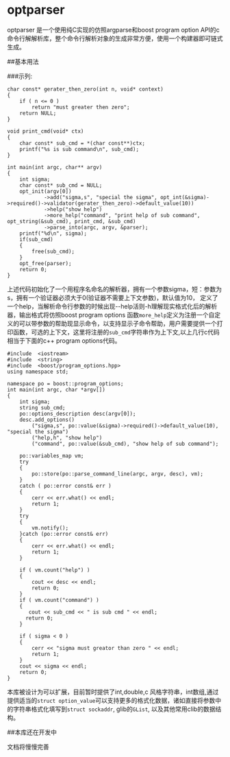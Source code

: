 optparser
===

optparser 是一个使用纯C实现的仿照argparse和boost program option API的c 命令行解解析库，整个命令行解析对象的生成非常方便，使用一个构建器即可链式生成。

##基本用法

###示列:

```
char const* gerater_then_zero(int n, void* context)
{
    if ( n <= 0 )
        return "must greater then zero";
    return NULL;
}

void print_cmd(void* ctx)
{
    char const* sub_cmd = *(char const**)ctx;
    printf("%s is sub command\n", sub_cmd);
}

int main(int argc, char** argv)
{
    int sigma;
    char const* sub_cmd = NULL;
    opt_init(argv[0])
            ->add("sigma,s", "special the sigma", opt_int(&sigma)->required()->validator(gerater_then_zero)->default_value(10))
            ->help("show help")
            ->more_help("command", "print help of sub command", opt_string(&sub_cmd), print_cmd, &sub_cmd)
            ->parse_into(argc, argv, &parser);
    printf("%d\n", sigma);
    if(sub_cmd)
    {
        free(sub_cmd);
    }
    opt_free(parser);
    return 0;
}
```
上述代码初始化了一个用程序名命名的解析器，拥有一个参数sigma，短：参数为s，拥有一个验证器必须大于0(验证器不需要上下文参数)，默认值为10，
定义了一个help，当解析命令行参数的时候出现--help活则-h理解现实格式化后的解析器，输出格式将仿照boost program options
函数`more_help`定义为注册一个自定义的可以带参数的帮助现显示命令，以支持显示子命令帮助，用户需要提供一个打印函数，可选的上下文，这里将注册的`sub_cmd`字符串作为上下文,以上几行c代码相当于下面的c++ program options代码。
```
#include  <iostream>
#include  <string>
#include  <boost/program_options.hpp>
using namespace std;

namespace po = boost::program_options;
int main(int argc, char *argv[])
{
    int sigma;
    string sub_cmd;
    po::options_description desc(argv[0]);
    desc.add_options()
        ("sigma,s", po::value(&sigma)->required()->default_value(10), "special the sigma")
        ("help,h", "show help")
        ("command", po::value(&sub_cmd), "show help of sub command");

    po::variables_map vm;
    try
    {
        po::store(po::parse_command_line(argc, argv, desc), vm);
    }
    catch ( po::error const& err )
    {
        cerr << err.what() << endl;
        return 1;
    }
    try
    {
        vm.notify();
    }catch (po::error const& err)
    {
        cerr << err.what() << endl;
        return 1;
    }

    if ( vm.count("help") )
    {
        cout << desc << endl;
        return 0;
    }
    if ( vm.count("command") )
    {
       cout << sub_cmd << " is sub cmd " << endl;
      return 0; 
    }

    if ( sigma < 0 )
    {
        cerr << "sigma must greator than zero " << endl;
        return 1;
    }
    cout << sigma << endl;
    return 0;
}
```

本库被设计为可以扩展，目前暂时提供了int,double,c 风格字符串，int数组,通过提供适当的`struct option_value`可以支持更多的格式化数据，诸如直接将参数中的字符串格式化填写到`struct sockaddr`, glib的`GList`, 以及其他常用clib的数据结构。

##本库还在开发中

文档将慢慢完善

